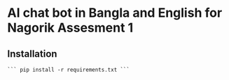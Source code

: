 # AI chat bot in Bangla and English for Nagorik Assesment 1

## Installation

``` git clone https://github.com/Shehjad-Ishan/rag_web.git 
``` pip install -r requirements.txt ```

